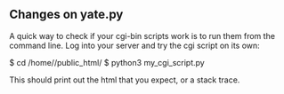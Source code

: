 ## Changes on yate.py

A quick way to check if your cgi-bin scripts work is to run them from the command line.
Log into your server and try the cgi script on its own:

$ cd /home/<username>/public_html/
$ python3 my_cgi_script.py

This should print out the html that you expect, or a stack trace.